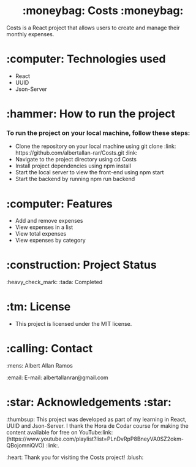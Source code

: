 <h1 align="center">:moneybag: Costs :moneybag:</h1>
Costs is a React project that allows users to create and manage their monthly expenses.

<h1>:computer: Technologies used</h1>
<ul>
  <li>React</li>
  <li>UUID</li>
  <li>Json-Server</li>
 </ul>
<h1>:hammer: How to run the project</h1>
<h3> To run the project on your local machine, follow these steps:</h3>
<ul>
  <li>Clone the repository on your local machine using git clone :link: https://github.com/albertallan-rar/Costs.git :link:</li>
  <li>Navigate to the project directory using cd Costs </li>
  <li>Install project dependencies using npm install</li>
  <li>Start the local server to view the front-end using npm start</li>
  <li>Start the backend by running npm run backend</li>
</ul>
<h1>:computer: Features</h1>
<ul>
  <li>Add and remove expenses</li>
  <li>View expenses in a list</li>
  <li>View total expenses</li>
  <li>View expenses by category</li>
 </ul>
<h1>:construction: Project Status</h1>
:heavy_check_mark: :tada: Completed
<h1>:tm: License</h1>
<ul>
  <li>This project is licensed under the MIT license.</li>
</ul>
<h1>:calling: Contact</h1>
<p> :mens: Albert Allan Ramos</p>
<p> :email: E-mail: albertallanrar@gmail.com </p> 
<h1> :star: Acknowledgements :star:</h1>
<p>:thumbsup: This project was developed as part of my learning in React, UUID and Json-Server. I thank the Hora de Codar course for making the content available for free on YouTube:link:(https://www.youtube.com/playlist?list=PLnDvRpP8BneyVA0SZ2okm-QBojomniQVO) :link:.</p>
:heart: Thank you for visiting the Costs project! :blush:
